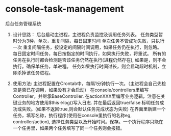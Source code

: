 # console-task-management
后台任务管理系统

1. 设计思路： 
后台启动主进程，主进程负责监控及调用任务列表。
任务类型暂时分为3种，单次，重复间隔，每日固定时间
单次任务不管成功失败，只执行一次
重复间隔任务，按设定的间隔时间调用，如果任务仍在执行，则忽略。
每日固定时间任务，每日按指定的时间执行，如果执行失败，将重试。
所有的任务在执行时都会检测是否该任务仍然在执行(进程仍然存在), 如果是，则不会执行。确保单任务，单进程。
任务如果执行时间过长，则会启动超时机制，立即杀掉该任务进程。

2. 使用方法:
主进程配置在Crontab中，每隔1分钟执行一次。（主进程会自己先检查是否已在调用，如果没有才会启动）
在console/controllers里编写Controller，并继承BaseController.
在actionXXX里编写业务逻辑，注意在关键业务的地方使用$this->log()写入日志. 并在最后返回true/false 标明任务成功或失败。(如果不返回true,则会默认任务完成状态为失败)
在界面里新建一个任务，填写名称，执行程序(使用在console里执行的名称eg, controller/action), 选择任务类型以及开始时间。保存。一个执行程序只能在一个任务里，如果两个任务填写了同一个任务则会报错。


